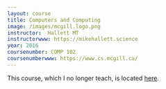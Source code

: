 ```yaml
---
layout: course
title: Computers and Computing
image: /images/mcgill.logo.png
instructor:  Hallett MT
instructorwww: https://mikehallett.science
year: 2016
coursenumber: COMP 102
coursenumberwww: https://www.cs.mcgill.ca/
---
```


This course, which I no longer teach, is located [here](http://www.bci.mcgill.ca/cs102). 
